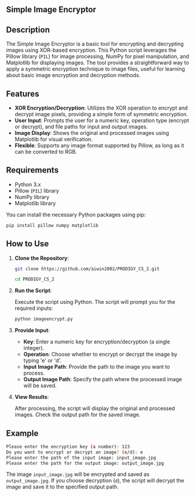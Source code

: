 ## Simple Image Encryptor

## Description

The Simple Image Encryptor is a basic tool for encrypting and decrypting images using XOR-based encryption. This Python script leverages the Pillow library (`PIL`) for image processing, NumPy for pixel manipulation, and Matplotlib for displaying images. The tool provides a straightforward way to apply a symmetric encryption technique to image files, useful for learning about basic image encryption and decryption methods.

## Features

- **XOR Encryption/Decryption**: Utilizes the XOR operation to encrypt and decrypt image pixels, providing a simple form of symmetric encryption.
- **User Input**: Prompts the user for a numeric key, operation type (encrypt or decrypt), and file paths for input and output images.
- **Image Display**: Shows the original and processed images using Matplotlib for visual verification.
- **Flexible**: Supports any image format supported by Pillow, as long as it can be converted to RGB.

## Requirements

- Python 3.x
- Pillow (`PIL`) library
- NumPy library
- Matplotlib library

You can install the necessary Python packages using pip:

```bash
pip install pillow numpy matplotlib
```

## How to Use

1. **Clone the Repository**:

   ```bash
   git clone https://github.com/aiwin2002/PRODIGY_CS_2.git

   cd PRODIGY_CS_2
   ```

2. **Run the Script**:

   Execute the script using Python. The script will prompt you for the required inputs:

   ```bash
   python imageencrypt.py
   ```

3. **Provide Input**:

   - **Key**: Enter a numeric key for encryption/decryption (a single integer).
   - **Operation**: Choose whether to encrypt or decrypt the image by typing 'e' or 'd'.
   - **Input Image Path**: Provide the path to the image you want to process.
   - **Output Image Path**: Specify the path where the processed image will be saved.

4. **View Results**:

   After processing, the script will display the original and processed images. Check the output path for the saved image.

## Example

```bash
Please enter the encryption key (a number): 123
Do you want to encrypt or decrypt an image? (e/d): e
Please enter the path of the input image: input_image.jpg
Please enter the path for the output image: output_image.jpg
```

The image `input_image.jpg` will be encrypted and saved as `output_image.jpg`. If you choose decryption (`d`), the script will decrypt the image and save it to the specified output path.

